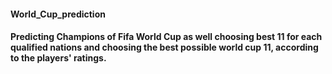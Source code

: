 #### World_Cup_prediction
#### Predicting Champions of Fifa World Cup as well choosing best 11 for each qualified nations and choosing the best possible world cup 11, according to the players' ratings.
